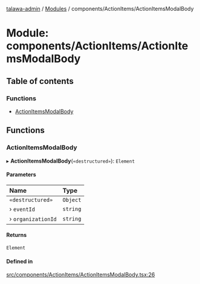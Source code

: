 [talawa-admin](../README.md) / [Modules](../modules.md) / components/ActionItems/ActionItemsModalBody

# Module: components/ActionItems/ActionItemsModalBody

## Table of contents

### Functions

- [ActionItemsModalBody](components_ActionItems_ActionItemsModalBody.md#actionitemsmodalbody)

## Functions

### ActionItemsModalBody

▸ **ActionItemsModalBody**(`«destructured»`): `Element`

#### Parameters

| Name | Type |
| :------ | :------ |
| `«destructured»` | `Object` |
| › `eventId` | `string` |
| › `organizationId` | `string` |

#### Returns

`Element`

#### Defined in

[src/components/ActionItems/ActionItemsModalBody.tsx:26](https://github.com/adi790uu/talawa-admin/blob/cdaad16/src/components/ActionItems/ActionItemsModalBody.tsx#L26)
